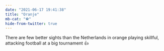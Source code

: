```yaml
---
date: "2021-06-17 19:41:38"
title: "Oranje"
mb-cat: "⚽️"
hide-from-twitter: true
---
```


There are few better sights than the Netherlands in orange playing skillful, attacking football at a big tournament 👍
